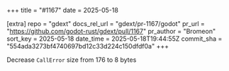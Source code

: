 +++
title = "#1167"
date = 2025-05-18

[extra]
repo = "gdext"
docs_rel_url = "gdext/pr-1167/godot"
pr_url = "https://github.com/godot-rust/gdext/pull/1167"
pr_author = "Bromeon"
sort_key = 2025-05-18
date_time = 2025-05-18T19:44:55Z
commit_sha = "554ada3273bf4740697bd12c33d224c150dfdf0a"
+++

Decrease `CallError` size from 176 to 8 bytes
